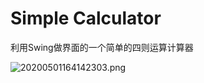 # Simple Calculator
 利用Swing做界面的一个简单的四则运算计算器



![20200501164142303.png](https://i.loli.net/2020/05/01/fWiowJyVjEFhdHv.png)

